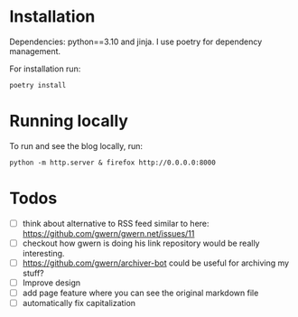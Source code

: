 # Installation
Dependencies: python==3.10 and jinja. I use poetry for dependency management.

For installation run:
```
poetry install
```

# Running locally

To run and see the blog locally, run:

```
python -m http.server & firefox http://0.0.0.0:8000
```

# Todos

- [ ] think about alternative to RSS feed similar to here: https://github.com/gwern/gwern.net/issues/11
- [ ] checkout how gwern is doing his link repository would be really interesting.
- [ ] https://github.com/gwern/archiver-bot could be useful for archiving my stuff?
- [ ] Improve design
- [ ] add page feature where you can see the original markdown file
- [ ] automatically fix capitalization
